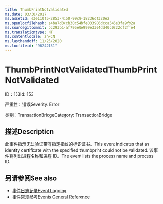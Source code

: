 ```yaml
---
title: ThumbPrintNotValidated
ms.date: 03/30/2017
ms.assetid: e3e110f5-2853-4150-99c9-18236df320e2
ms.openlocfilehash: e4ba7d3ccb30c54bfe033986dcca545e3fa9f92a
ms.sourcegitcommit: bc293b14af795e0e999e3304dd40c0222cf2ffe4
ms.translationtype: MT
ms.contentlocale: zh-CN
ms.lasthandoff: 11/26/2020
ms.locfileid: "96242131"
---
```

# <a name="thumbprintnotvalidated"></a><span data-ttu-id="e6719-102">ThumbPrintNotValidated</span><span class="sxs-lookup"><span data-stu-id="e6719-102">ThumbPrintNotValidated</span></span>

<span data-ttu-id="e6719-103">ID：153</span><span class="sxs-lookup"><span data-stu-id="e6719-103">Id: 153</span></span>  
  
 <span data-ttu-id="e6719-104">严重性：错误</span><span class="sxs-lookup"><span data-stu-id="e6719-104">Severity: Error</span></span>  
  
 <span data-ttu-id="e6719-105">类别：TransactionBridge</span><span class="sxs-lookup"><span data-stu-id="e6719-105">Category: TransactionBridge</span></span>  
  
## <a name="description"></a><span data-ttu-id="e6719-106">描述</span><span class="sxs-lookup"><span data-stu-id="e6719-106">Description</span></span>  

 <span data-ttu-id="e6719-107">此事件指示无法验证带有指定指纹的标识证书。</span><span class="sxs-lookup"><span data-stu-id="e6719-107">This event indicates that an identity certificate with the specified thumbprint could not be validated.</span></span> <span data-ttu-id="e6719-108">该事件将列出进程名称和进程 ID。</span><span class="sxs-lookup"><span data-stu-id="e6719-108">The event lists the process name and process ID.</span></span>  
  
## <a name="see-also"></a><span data-ttu-id="e6719-109">另请参阅</span><span class="sxs-lookup"><span data-stu-id="e6719-109">See also</span></span>

- [<span data-ttu-id="e6719-110">事件日志记录</span><span class="sxs-lookup"><span data-stu-id="e6719-110">Event Logging</span></span>](index.md)
- [<span data-ttu-id="e6719-111">事件常规参考</span><span class="sxs-lookup"><span data-stu-id="e6719-111">Events General Reference</span></span>](events-general-reference.md)
